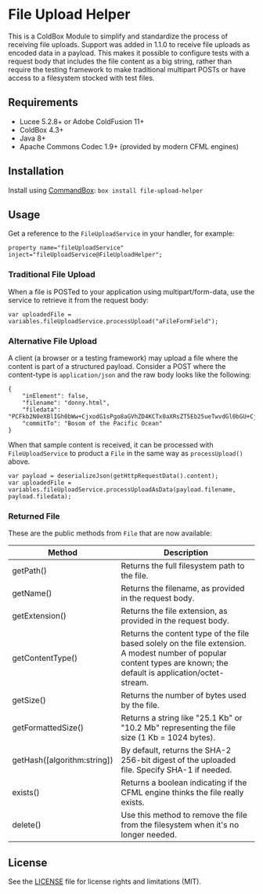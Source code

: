# File Upload Helper

This is a ColdBox Module to simplify and standardize the process of receiving file uploads.
Support was added in 1.1.0 to receive file uploads as encoded data in a payload. This makes it possible to configure tests with a request body that includes the file content as a big string, rather than require the testing framework to make traditional multipart POSTs or have access to a filesystem stocked with test files.

## Requirements

- Lucee 5.2.8+ or Adobe ColdFusion 11+
- ColdBox 4.3+
- Java 8+
- Apache Commons Codec 1.9+ (provided by modern CFML engines)

## Installation

Install using [CommandBox](https://www.ortussolutions.com/products/commandbox):
`box install file-upload-helper`

## Usage

Get a reference to the `FileUploadService` in your handler, for example:
```
property name="fileUploadService" inject="fileUploadService@FileUploadHelper";
```

### Traditional File Upload
When a file is POSTed to your application using multipart/form-data, use the service to retrieve it from the request body:
```
var uploadedFile = variables.fileUploadService.processUpload("aFileFormField");
```

### Alternative File Upload
A client (a browser or a testing framework) may upload a file where the content is part of a structured payload. Consider a POST where the content-type is `application/json` and the raw body looks like the following:
```
{
	"inElement": false,
	"filename": "donny.html",
	"filedata": "PCFkb2N0eXBlIGh0bWw+CjxodG1sPgo8aGVhZD4KCTx0aXRsZT5Eb25ueTwvdGl0bGU+CjwvaGVhZD4KPGJvZHk+Cgk8aDE+RG9ubnk8L2gxPgoJPHA+RG9ubnkgd2FzIGEgZ29vZCBib3dsZXIsIGFuZCBhIGdvb2QgbWFuLiBIZSB3YXMgb25lIG9mIHVzLjwvcD4KPC9ib2R5Pgo8L2h0bWw+Cgo=",
	"commitTo": "Bosom of the Pacific Ocean"
}
```

When that sample content is received, it can be processed with `FileUploadService` to product a `File` in the same way as `processUpload()` above.
```
var payload = deserializeJson(getHttpRequestData().content);
var uploadedFile = variables.fileUploadService.processUploadAsData(payload.filename, payload.filedata);
```

### Returned File

These are the public methods from `File` that are now available:

| Method | Description |
|--------|-------------|
| getPath() | Returns the full filesystem path to the file. |
| getName() | Returns the filename, as provided in the request body. |
| getExtension() | Returns the file extension, as provided in the request body. |
| getContentType() | Returns the content type of the file based solely on the file extension. A modest number of popular content types are known; the default is application/octet-stream. |
| getSize() | Returns the number of bytes used by the file. |
| getFormattedSize() | Returns a string like "25.1 Kb" or "10.2 Mb" representing the file size (1 Kb = 1024 bytes). |
| getHash([algorithm:string]) | By default, returns the SHA-2 256-bit digest of the uploaded file. Specify SHA-1 if needed. |
| exists() | Returns a boolean indicating if the CFML engine thinks the file really exists. |
| delete() | Use this method to remove the file from the filesystem when it's no longer needed. |

## License

See the [LICENSE](LICENSE.txt) file for license rights and limitations (MIT).
